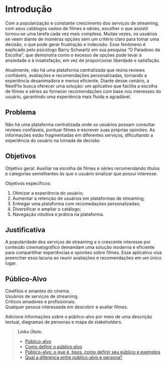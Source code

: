 # Introdução

Com a popularização e constante crescimento dos serviços de streaming, com seus catálogos vastos de filmes e séries, escolher o que assistir tornou-se uma tarefa cada vez mais complexa. Muitas vezes, os usuários se veem diante de inúmeras opções sem um critério claro para tomar uma decisão, o que pode gerar frustração e indecisão. Esse fenômeno é explicado pelo psicólogo Barry Schwartz em sua pesquisa “O Paradoxo da Escolha”, que demonstra como o excesso de opções pode levar à ansiedade e à insatisfação, em vez de proporcionar liberdade e satisfação.

Atualmente, não há uma plataforma centralizada que reúna reviews confiáveis, avaliações e recomendações personalizadas, tornando a experiência desanimadora e menos eficiente. Diante desse cenário, a NextFlix busca oferecer uma solução: um aplicativo que facilita a escolha de filmes e séries ao fornecer recomendações com base nos interesses do usuário, garantindo uma experiência mais fluida e agradável.

## Problema
Não há uma plataforma centralizada onde os usuários possam consultar reviews confiáveis, pontuar filmes e escrever suas próprias opiniões. As informações estão fragmentadas em diferentes serviços, dificultando a experiência do usuário na tomada de decisão.

## Objetivos

Objetivo geral: 
Auxiliar na escolha de filmes e séries recomendando títulos e categorias semelhantes às que o usuário sinalizar que possui interesse.

Objetivos específicos:

1. Otimizar a experiência do usuário;
2. Aumentar a retenção de usuários em plataformas de streaming;
3. Entregar uma plataforma com recomedações personalizadas;
4. Diversificar e ampliar o catálogo;
5. Navegação intuitiva e prática na plataforma.

## Justificativa

A popularidade dos serviços de streaming e o crescente interesse por conteúdo cinematográfico demandam uma solução moderna e eficiente para compartilhar experiências e opiniões sobre filmes. Esse aplicativo visa preencher essa lacuna ao reunir avaliações e recomendações em um único lugar.

## Público-Alvo

Cinéfilos e amantes do cinema. <br>
Usuários de serviços de streaming. <br>
Críticos amadores e profissionais. <br>
Qualquer pessoa interessada em descobrir e avaliar filmes.

Adicione informações sobre o público-alvo por meio de uma descrição textual, diagramas de personas e mapa de stakeholders.

> **Links Úteis**:
> - [Público-alvo](https://blog.hotmart.com/pt-br/publico-alvo/)
> - [Como definir o público alvo](https://exame.com/pme/5-dicas-essenciais-para-definir-o-publico-alvo-do-seu-negocio/)
> - [Público-alvo: o que é, tipos, como definir seu público e exemplos](https://klickpages.com.br/blog/publico-alvo-o-que-e/)
> - [Qual a diferença entre público-alvo e persona?](https://rockcontent.com/blog/diferenca-publico-alvo-e-persona/)
